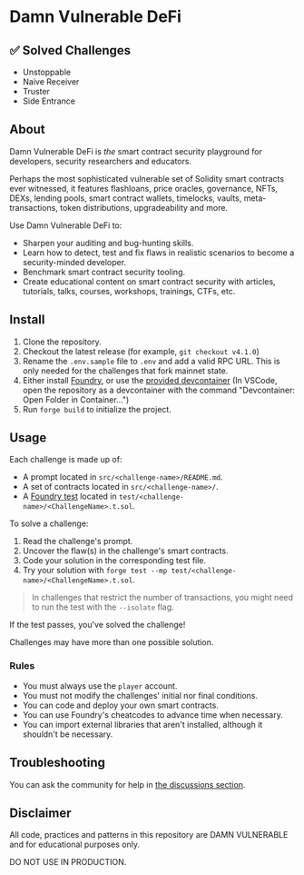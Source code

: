 # Damn Vulnerable DeFi

## ✅ Solved Challenges

- Unstoppable
- Naive Receiver
- Truster
- Side Entrance

## About

Damn Vulnerable DeFi is _the_ smart contract security playground for developers, security researchers and educators.

Perhaps the most sophisticated vulnerable set of Solidity smart contracts ever witnessed, it features flashloans, price oracles, governance, NFTs, DEXs, lending pools, smart contract wallets, timelocks, vaults, meta-transactions, token distributions, upgradeability and more.

Use Damn Vulnerable DeFi to:

- Sharpen your auditing and bug-hunting skills.
- Learn how to detect, test and fix flaws in realistic scenarios to become a security-minded developer.
- Benchmark smart contract security tooling.
- Create educational content on smart contract security with articles, tutorials, talks, courses, workshops, trainings, CTFs, etc. 

## Install

1. Clone the repository.
2. Checkout the latest release (for example, `git checkout v4.1.0`)
3. Rename the `.env.sample` file to `.env` and add a valid RPC URL. This is only needed for the challenges that fork mainnet state.
4. Either install [Foundry](https://book.getfoundry.sh/getting-started/installation), or use the [provided devcontainer](./.devcontainer/) (In VSCode, open the repository as a devcontainer with the command "Devcontainer: Open Folder in Container...")
5. Run `forge build` to initialize the project.

## Usage

Each challenge is made up of:

- A prompt located in `src/<challenge-name>/README.md`.
- A set of contracts located in `src/<challenge-name>/`.
- A [Foundry test](https://book.getfoundry.sh/forge/tests) located in `test/<challenge-name>/<ChallengeName>.t.sol`.

To solve a challenge:

1. Read the challenge's prompt.
2. Uncover the flaw(s) in the challenge's smart contracts.
3. Code your solution in the corresponding test file.
4. Try your solution with `forge test --mp test/<challenge-name>/<ChallengeName>.t.sol`.

> In challenges that restrict the number of transactions, you might need to run the test with the `--isolate` flag.

If the test passes, you've solved the challenge!

Challenges may have more than one possible solution.

### Rules

- You must always use the `player` account.
- You must not modify the challenges' initial nor final conditions.
- You can code and deploy your own smart contracts.
- You can use Foundry's cheatcodes to advance time when necessary.
- You can import external libraries that aren't installed, although it shouldn't be necessary.

## Troubleshooting

You can ask the community for help in [the discussions section](https://github.com/theredguild/damn-vulnerable-defi/discussions).

## Disclaimer

All code, practices and patterns in this repository are DAMN VULNERABLE and for educational purposes only.

DO NOT USE IN PRODUCTION.
